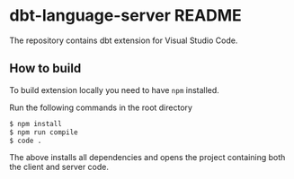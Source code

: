 # dbt-language-server README

The repository contains dbt extension for Visual Studio Code.

## How to build

To build extension locally you need to have `npm` installed.

Run the following commands in the root directory

```bash
$ npm install
$ npm run compile
$ code .
```

The above installs all dependencies and opens the project containing both the client and server code.

